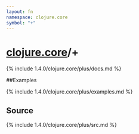 ```yaml
---
layout: fn
namespace: clojure.core
symbol: "+"
---
```


# [clojure.core](../)/+

{% include 1.4.0/clojure.core/plus/docs.md %}

##Examples

{% include 1.4.0/clojure.core/plus/examples.md %}
## Source
{% include 1.4.0/clojure.core/plus/src.md %}

